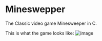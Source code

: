 # Mineswepper
The Classic video game Minesweeper in C.

This is what the game looks like:
![image](https://github.com/paramdesai321/Mineswepper/assets/123131116/d2323824-cec0-4321-acdf-72ea1c7fd3ce)
